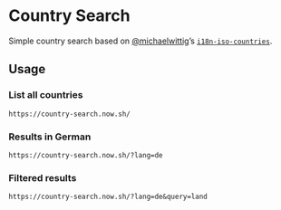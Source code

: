 # Country Search

Simple country search based on [@michaelwittig](https://github.com/michaelwittig)’s [`i18n-iso-countries`](https://github.com/michaelwittig/node-i18n-iso-countries).

## Usage

### List all countries

```
https://country-search.now.sh/
```

### Results in German

```
https://country-search.now.sh/?lang=de
```

### Filtered results

```
https://country-search.now.sh/?lang=de&query=land
```
